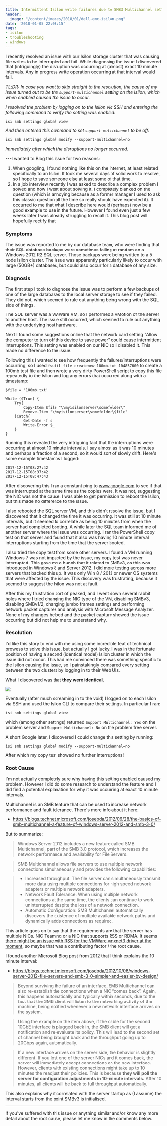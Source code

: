 ```yaml
---
title: Intermittent Isilon write failures due to SMB3 Multichannel setting
header:
  image: "/content/images/2018/01/dell-emc-isilon.png"
date: '2018-01-05 22:08:15'
tags:
- isilon
- troubleshooting
- windows
---
```

I recently resolved an issue with our Isilon storage cluster that was causing file writes to be interrupted and fail. While diagnosing the issue I discovered that (intriguingly) the disruption was occurring at (almost) exact 10 minute intervals. Any in progress write operation occurring at that interval would fail.

*TL;DR: In case you want to skip straight to the resolution, the cause of my issue turned out to be the `support-multichannel` setting on the Isilon, which when enabled caused the issue to occur.*

*I resolved the problem by logging on to the Isilon via SSH and entering the following command to verify the setting was enabled:*

```
isi smb settings global view
```

*And then entered this command to set `support-multichannel` to be off:*

```
isi smb settings global modify --support-multichannel=no
```
*Immediately after which the disruptions no longer occurred.*

---I wanted to Blog this issue for two reasons:

1. When googling, I found nothing like this on the internet, at least related specifically to an Isilon. It took me several days of solid work to resolve, so I hope to save someone else at least some of that time.
2. In a job interview recently I was asked to describe a complex problem I solved and how I went about solving it. I completely blanked on the question (which is annoying because as a former manager I used to ask this classic question all the time so really should have expected it). It occurred to me that what I describe here would (perhaps) now be a good example to use in the future. However I found even just a few weeks later I was already struggling to recall it. This blog post will hopefully rectify that.

### Symptoms

The issue was reported to me by our database team, who were finding that their SQL database backups were sometimes failing at random on a Windows 2012 R2 SQL server. Those backups were being written to a 5 node Isilon cluster. The issue was apparently particularly likely to occur with large (50GB+) databases, but could also occur for a database of any size.

### Diagnosis

The first step I took to diagnose the issue was to perform a few backups of one of the large databases to the local server storage to see if they failed. They did not, which seemed to rule out anything being wrong with the SQL side of things.

The SQL server was a VMWare VM, so I performed a vMotion of the server to another host. The issue still occurred, which seemed to rule out anything with the underlying host hardware.

Next I found some suggestions online that the network card setting "Allow the computer to turn off this device to save power" could cause intermittent interruptions. This setting was enabled on our NIC so I disabled it. This made no difference to the issue.

Following this I wanted to see how frequently the failures/interruptions were occurring, so I used `fsutil file createnew 100mb.txt 104857600` to create a 100mb test file and then wrote a very dirty PowerShell script to copy this file repeatedly to the Isilon and log any errors that occurred along with a timestamp:

```
$file = '100mb.txt'
 
While ($True) {
    Try{
        Copy-Item $file "\\myisilonserver\somefolder\"
        Remove-Item "\\myisilonserver\somefolder\$file"
    }Catch{
        Get-Date -f s
        Write-Error $_
    }
}
```
Running this revealed the very intriguing fact that the interruptions were occurring at almost 10 minute intervals. I say almost as it was 10 minutes and perhaps a fraction of a second, so it would sort of slowly drift. Here's some example timestamps I logged:

```
2017-12-15T08:27:42
2017-12-15T08:37:42
2017-12-15T08:47:43
```

After discovering this I ran a constant ping to www.google.com to see if that was interrupted at the same time as the copies were. It was not, suggesting the NIC was not the cause. I was able to get permission to reboot the Isilon, but this made no difference to the issue. 

I also rebooted the SQL server VM, and this didn't resolve the issue, but I discovered that it changed the time it was occurring. It was still at 10 minute intervals, but it seemed to correlate as being 10 minutes from when the server had completed booting. A while later the SQL team informed me of another server where the issue was occurring. I ran the PowerShell copy test on that server and found that it also was having 10 minute interval interruptions starting from the time that the server booted. 

I also tried the copy test from some other servers. I found a VM running Windows 7 was not impacted by the issue, my copy test was never interrupted. This gave me a hunch that it related to SMBv3, as this was introduced in Windows 8 and Server 2012. I did more testing across more servers that backed this up. It was only Win 8 / 2012 or newer OS systems that were affected by the issue. This discovery was frustrating, because it seemed to suggest the Isilon was not at fault.

After this my frustration sort of peaked, and I went down several rabbit holes where I tried changing the NIC type of the VM, disabling SMBv3, disabling SMBv1/2, changing jumbo frames settings and performing network packet captures and analysis with Microsoft Message Analyzer. None of my changes helped and the packet capture showed the issue occurring but did not help me to understand why.

### Resolution
I'd like this story to end with me using some incredible feat of technical prowess to solve this issue, but actually I got lucky. I was in the fortunate position of having a second (identical model) Isilon cluster in which the issue did not occur. This had me convinced there was something specific to the Isilon causing the issue, so I painstakingly compared every setting between the two clusters by logging in to their Web UIs.

What I discovered was that **they were identical.**

![](/content/images/2018/01/dafuq.jpg)

Eventually (after much screaming in to the void) I logged on to each Isilon via SSH and used the Isilon CLI to compare their settings. In particular I ran:

```
isi smb settings global view
```
which (among other settings) returned `Support Multichannel: Yes` on the problem server and `Support Multichannel: No` on the problem free server.

A short Google later, I discovered I could change this setting by running:
```
isi smb settings global modify --support-multichannel=no
```
After which my copy test showed no further interruptions!

### Root Cause

I'm not actually completely sure why having this setting enabled caused my problem. However I did do some research to understand the feature and I did find a potential explanation for why it was occurring at exact 10 minute intervals.

Multichannel is an SMB feature that can be used to increase network performance and fault tolerance. There's more info about it here: 

- https://blogs.technet.microsoft.com/josebda/2012/06/28/the-basics-of-smb-multichannel-a-feature-of-windows-server-2012-and-smb-3-0/

But to summarize:

> Windows Server 2012 includes a new feature called SMB Multichannel, part of the SMB 3.0 protocol, which increases the network performance and availability for File Servers.

> SMB Multichannel allows file servers to use multiple network connections simultaneously and provides the following capabilities:

> - Increased throughput. The file server can simultaneously transmit more data using multiple connections for high speed network adapters or multiple network adapters.
> - Network Fault Tolerance. When using multiple network connections at the same time, the clients can continue to work uninterrupted despite the loss of a network connection.
> - Automatic Configuration: SMB Multichannel automatically discovers the existence of multiple available network paths and dynamically adds connections as required.

This article goes on to say that the requirements are that the server has multiple NICs, NIC Teaming or a NIC that supports RSS or RDMA. It seems [there might be an issue with RSS for the VMWare vmxnet3 driver at the moment](https://communities.vmware.com/thread/545782), so maybe that was a contributing factor / the root cause.

I found another Microsoft Blog post from 2012 that I think explains the 10 minute interval:

- https://blogs.technet.microsoft.com/josebda/2012/10/08/windows-server-2012-file-servers-and-smb-3-0-simpler-and-easier-by-design/

> Beyond surviving the failure of an interface, SMB Multichannel can also re-establish the connections when a NIC “comes back”. Again, this happens automatically and typically within seconds, due to the fact that the SMB client will listen to the networking activity of the machine, being notified whenever a new network interface arrives on the system.

> Using the example on the item above, if the cable for the second 10GbE interface is plugged back in, the SMB client will get a notification and re-evaluate its policy. This will lead to the second set of channel being brought back and the throughput going up to 20Gbps again, automatically.

> If a new interface arrives on the server side, the behavior is slightly different. If you lost one of the server NICs and it comes back, the server will immediately accept connections on the new interface. However, clients with existing connections might take up to 10 minutes the readjust their policies. This is because **they will poll the server for configuration adjustments in 10-minute intervals.** After 10 minutes, all clients will be back to full throughput automatically.

This also explains why it correlated with the server startup as (I assume) the interval starts from the point SMBv3 is initialised.

---
If you've suffered with this issue or anything similar and/or know any more detail about the root cause, please let me know in the comments below.